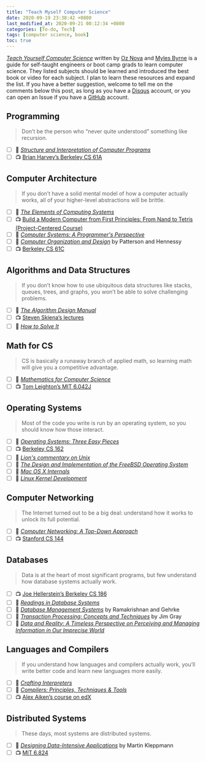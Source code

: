 ```yaml
---
title: "Teach Myself Computer Science"
date: 2020-09-19 23:38:42 +0800
last_modified_at: 2020-09-21 00:12:34 +0800
categories: [To-do, Tech]
tags: [computer science, book]
toc: true
---
```


[*Teach Yourself Computer Science*](https://teachyourselfcs.com/) written by [Oz Nova](https://twitter.com/oznova_) and [Myles Byrne](https://twitter.com/quackingduck) is a guide for self-taught engineers or boot camp grads to learn computer science. They listed subjects should be learned and introduced the best book or video for each subject. I plan to learn these resources and expand the list. If you have a better suggestion, welcome to tell me on the comments below this post, as long as you have a [Disqus](https://disqus.com/) account, or you can open an Issue if you have a [GitHub](https://github.com/) account.

## Programming

> Don’t be the person who “never quite understood” something like recursion.

- [ ] :book: [*Structure and Interpretation of Computer Programs*](https://mitpress.mit.edu/sites/default/files/sicp/full-text/book/book.html)
- [ ] :tv: [Brian Harvey’s Berkeley CS 61A](https://archive.org/details/ucberkeley-webcast-PL3E89002AA9B9879E?sort=titleSorter)

## Computer Architecture

> If you don’t have a solid mental model of how a computer actually works, all of your higher-level abstractions will be brittle.

- [ ] :book: [*The Elements of Computing Systems*](https://www.nand2tetris.org/)
- [ ] :tv: [Build a Modern Computer from First Principles: From Nand to Tetris (Project-Centered Course)](https://www.coursera.org/learn/build-a-computer)
- [ ] :book: [*Computer Systems: A Programmer's Perspective*](http://csapp.cs.cmu.edu/3e/home.html)
- [ ] :book: [*Computer Organization and Design*](https://smile.amazon.com/Computer-Organization-Design-Fifth-Architecture/dp/0124077269) by Patterson and Hennessy
- [ ] :tv: [Berkeley CS 61C](https://inst.eecs.berkeley.edu//~cs61c/sp15/)

## Algorithms and Data Structures

> If you don’t know how to use ubiquitous data structures like stacks, queues, trees, and graphs, you won’t be able to solve challenging problems.

- [ ] :book: [*The Algorithm Design Manual*](https://smile.amazon.com/Algorithm-Design-Manual-Steven-Skiena/dp/1848000693/)
- [ ] :tv: [Steven Skiena’s lectures](https://www.youtube.com/watch?v=A2bFN3MyNDA&list=PLOtl7M3yp-DX32N0fVIyvn7ipWKNGmwpp)
- [ ] :book: [*How to Solve It*](https://smile.amazon.com/dp/069116407X/)

## Math for CS

> CS is basically a runaway branch of applied math, so learning math will give you a competitive advantage.

- [ ] :book: [*Mathematics for Computer Science*](https://courses.csail.mit.edu/6.042/spring17/mcs.pdf)
- [ ] :tv: [Tom Leighton’s MIT 6.042J](https://ocw.mit.edu/courses/electrical-engineering-and-computer-science/6-042j-mathematics-for-computer-science-fall-2010/video-lectures/)

## Operating Systems

> Most of the code you write is run by an operating system, so you should know how those interact.

- [ ] :book: [*Operating Systems: Three Easy Pieces*](http://pages.cs.wisc.edu/~remzi/OSTEP/)
- [ ] :tv: [Berkeley CS 162](https://cs162.eecs.berkeley.edu/)
- [ ] :book: [*Lion's commentary on Unix*](https://www.amazon.com/Lions-Commentary-Unix-John/dp/1573980137/)
- [ ] :book: [*The Design and Implementation of the FreeBSD Operating System*](https://www.amazon.com/dp/0321968972/)
- [ ] :book: [*Mac OS X Internals*](https://www.amazon.com/dp/0321278542/)
- [ ] :book: [*Linux Kernel Development*](https://www.amazon.com/Linux-Kernel-Development-Robert-Love/dp/0672329468)

## Computer Networking

> The Internet turned out to be a big deal: understand how it works to unlock its full potential.

- [ ] :book: [*Computer Networking: A Top-Down Approach*](https://smile.amazon.com/dp/0133594149/)
- [ ] :tv: [Stanford CS 144](https://www.youtube.com/playlist?list=PLvFG2xYBrYAQCyz4Wx3NPoYJOFjvU7g2Z)

## Databases

> Data is at the heart of most significant programs, but few understand how database systems actually work.

- [ ] :tv: [Joe Hellerstein’s Berkeley CS 186](https://www.youtube.com/user/CS186Berkeley/videos)
- [ ] :book: [*Readings in Database Systems*](http://www.redbook.io/)
- [ ] :book: [*Database Management Systems*](https://smile.amazon.com/dp/0072465638/) by Ramakrishnan and Gehrke
- [ ] :book: [*Transaction Processing: Concepts and Techniques*](https://www.amazon.com/dp/1558601902) by Jim Gray
- [ ] :book: [*Data and Reality: A Timeless Perspective on Perceiving and Managing Information in Our Imprecise World*](https://www.amazon.com/dp/1935504215)

## Languages and Compilers

> If you understand how languages and compilers actually work, you’ll write better code and learn new languages more easily.

- [ ] :book: [*Crafting Interpreters*](https://craftinginterpreters.com/contents.html)
- [ ] :book: [*Compilers: Principles, Techniques & Tools*](https://smile.amazon.com/Compilers-Principles-Techniques-Tools-2nd/dp/0321486811)
- [ ] :tv: [Alex Aiken’s course on edX](https://www.edx.org/course/compilers)

## Distributed Systems

> These days, most systems are distributed systems.

- [ ] :book: [*Designing Data-Intensive Applications*](https://smile.amazon.com/Designing-Data-Intensive-Applications-Reliable-Maintainable-ebook/dp/B06XPJML5D/) by Martin Kleppmann
- [ ] :tv: [MIT 6.824](https://www.youtube.com/watch?v=cQP8WApzIQQ&list=PLrw6a1wE39_tb2fErI4-WkMbsvGQk9_UB)

